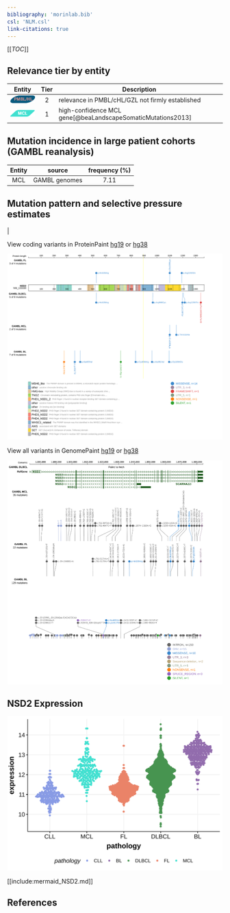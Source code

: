 ```yaml
---
bibliography: 'morinlab.bib'
csl: 'NLM.csl'
link-citations: true
---
```

[[_TOC_]]


## Relevance tier by entity

|Entity|Tier|Description             |
|:------:|:----:|------------------------|
|![PMBL](images/icons/PMBL_tier2.png)|2|relevance in PMBL/cHL/GZL not firmly established|
|![MCL](images/icons/MCL_tier1.png)   |1   |high-confidence MCL gene[@beaLandscapeSomaticMutations2013]|

## Mutation incidence in large patient cohorts (GAMBL reanalysis)

|Entity|source       |frequency (%)|
|:------:|:-------------:|:-------------:|
|MCL   |GAMBL genomes|7.11         |

## Mutation pattern and selective pressure estimates

|




View coding variants in ProteinPaint [hg19](https://morinlab.github.io/LLMPP/GAMBL/NSD2_protein.html)  or [hg38](https://morinlab.github.io/LLMPP/GAMBL/NSD2_protein_hg38.html)

![](images/proteinpaint/NSD2_NM_133330.svg)

View all variants in GenomePaint [hg19](https://morinlab.github.io/LLMPP/GAMBL/NSD2.html)  or [hg38](https://morinlab.github.io/LLMPP/GAMBL/NSD2_hg38.html)

![](images/proteinpaint/NSD2.svg)

## NSD2 Expression
![](images/gene_expression/NSD2_by_pathology.svg)
<!-- ORIGIN: beaLandscapeSomaticMutations2013 -->
<!-- MCL: beaLandscapeSomaticMutations2013 -->

[[include:mermaid_NSD2.md]]

## References

